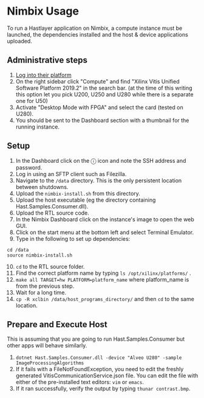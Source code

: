 ﻿# Nimbix Usage

To run a Hastlayer application on Nimbix, a compute instance must be launched, the dependencies installed and the host & device applications uploaded.

## Administrative steps

1. [Log into their platform](https://platform.jarvice.com/)
2. On the right sidebar click "Compute" and find "Xilinx Vitis Unified Software Platform 2019.2" in the search bar. (at the time of this writing this option let you pick U200, U250 and U280 while there is a separate one for U50)
3. Activate "Desktop Mode with FPGA" and select the card (tested on U280).
4. You should be sent to the Dashboard section with a thumbnail for the running instance.

## Setup

1. In the Dashboard click on the ⓘ icon and note the SSH address and password.
2. Log in using an SFTP client such as Filezilla.
3. Navigate to the `/data` directory. This is the only persistent location between shutdowns.
4. Upload the `nimbix-install.sh` from this directory.
5. Upload the host executable (eg the directory containing Hast.Samples.Consumer.dll).
6. Upload the RTL source code.
7. In the Nimbix Dashboard click on the instance's image to open the web GUI.
8. Click on the start menu at the bottom left and select Terminal Emulator.
9. Type in the following to set up dependencies:
```
cd /data
source nimbix-install.sh
```
10. `cd` to the RTL source folder.
11. Find the correct platform name by typing `ls /opt/xilinx/platforms/` .
12. `make all TARGET=hw PLATFORM=platform_name` where platform_name is from the previous step.
13. Wait for a long time.
15. `cp -R xclbin /data/host_programs_directory/` and then `cd` to the same location.

## Prepare and Execute Host

This is assuming that you are going to run Hast.Samples.Consumer but other apps will behave similarly.
1. `dotnet Hast.Samples.Consumer.dll -device "Alveo U280" -sample ImageProcessingAlgorithms`
2. If it fails with a FileNotFoundException, you need to edit the freshly generated VitisCommunicationService.json file. You can edit the file with either of the pre-installed text editors: `vim` or `emacs`.
3. If it ran successfully, verify the output by typing `thunar contrast.bmp`.
